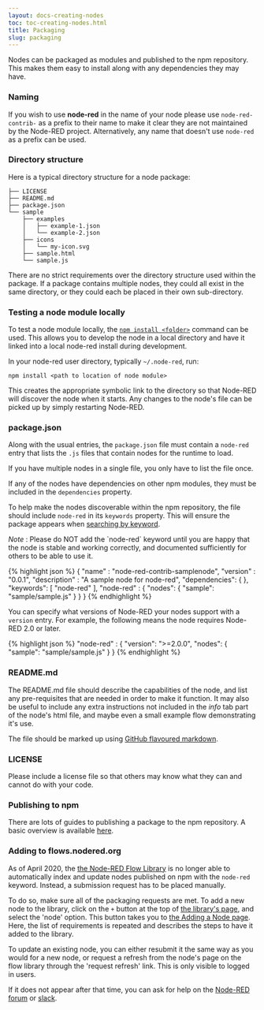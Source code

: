 ```yaml
---
layout: docs-creating-nodes
toc: toc-creating-nodes.html
title: Packaging
slug: packaging
---
```


Nodes can be packaged as modules and published to the npm repository. This makes
them easy to install along with any dependencies they may have.

### Naming

If you wish to use **node-red** in the name of your node please use `node-red-contrib-` as a prefix to their name to make it clear they are not maintained by the Node-RED project. Alternatively, any name
that doesn't use `node-red` as a prefix can be used.

### Directory structure

Here is a typical directory structure for a node package:

```
├── LICENSE
├── README.md
├── package.json
└── sample
    ├── examples
    │   ├── example-1.json
    │   └── example-2.json
    ├── icons
    │   └── my-icon.svg
    ├── sample.html
    └── sample.js
```

There are no strict requirements over the directory structure used within the
package. If a package contains multiple nodes, they could all exist in the same
directory, or they could each be placed in their own sub-directory.

### Testing a node module locally

To test a node module locally, the [`npm install <folder>`](https://docs.npmjs.com/cli/install) command can be used. This allows you
to develop the node in a local directory and have it linked into a local node-red install during development.

In your node-red user directory, typically `~/.node-red`, run:

    npm install <path to location of node module>

This creates the appropriate symbolic link to the directory so that Node-RED
will discover the node when it starts. Any changes to the node's file can be picked
up by simply restarting Node-RED.

### package.json

Along with the usual entries, the `package.json` file must contain a `node-red`
entry that lists the `.js` files that contain nodes for the runtime to load.

If you have multiple nodes in a single file, you only have to list the file once.

If any of the nodes have dependencies on other npm modules, they must be included
in the `dependencies` property.

To help make the nodes discoverable within the npm repository, the file should
include `node-red` in its `keywords` property. This will ensure the package
appears when [searching by keyword](https://www.npmjs.org/browse/keyword/node-red).

<div class="doc-callout"><em>Note</em> : Please do NOT add the `node-red` keyword until
you are happy that the node is stable and working correctly, and documented sufficiently
for others to be able to use it.</div>

{% highlight json %}
{
    "name"         : "node-red-contrib-samplenode",
    "version"      : "0.0.1",
    "description"  : "A sample node for node-red",
    "dependencies": {
    },
    "keywords": [ "node-red" ],
    "node-red"     : {
        "nodes": {
            "sample": "sample/sample.js"
        }
    }
}
{% endhighlight %}

You can specify what versions of Node-RED your nodes support with a `version` entry. For example, the following means the node requires Node-RED 2.0 or later.

{% highlight json %}
"node-red"     : {
    "version": ">=2.0.0",
    "nodes": {
        "sample": "sample/sample.js"
    }
}
{% endhighlight %}


### README.md

The README.md file should describe the capabilities of the node, and list any
pre-requisites that are needed in order to make it function. It may also be
useful to include any extra instructions not included in the *info* tab part
of the node's html file, and maybe even a small example flow demonstrating it's
use.

The file should be marked up using
[GitHub flavoured markdown](https://help.github.com/articles/markdown-basics/).

### LICENSE

Please include a license file so that others may know what they can and cannot
do with your code.

### Publishing to npm

There are lots of guides to publishing a package to the npm repository.
A basic overview is available [here](https://docs.npmjs.com/misc/developers).

### Adding to flows.nodered.org

As of April 2020, the [the Node-RED Flow Library](https://flows.nodered.org)
is no longer able to automatically index and update nodes published on
npm with the `node-red` keyword. Instead, a submission request has to be
placed manually.

To do so, make sure all of the packaging requests are met. To add a new node
to the library, click on the `+` button at the top of
[the library's page](https://flows.nodered.org), and select the 'node' option.
This button takes you to
[the Adding a Node page](https://flows.nodered.org/add/node). Here, the list of
requirements is repeated and describes the steps to have it added to the
library.

To update an existing node, you can either resubmit it the same way as you
would for a new node, or request a refresh from the node's page on the
flow library through the 'request refresh' link. This is only visible to
logged in users.

If it does not appear after that time, you can ask for help on the
[Node-RED forum](https://discourse.nodered.org) or
[slack](https://nodered.org/slack).
